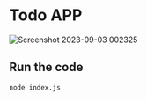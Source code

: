 # Todo APP
![Screenshot 2023-09-03 002325](https://github.com/priyanshu-mandloi/Todo/assets/99532489/81413ec0-4f5d-4cc0-b76e-849c03b2bfe2)
## Run the code 
``` bash
node index.js



